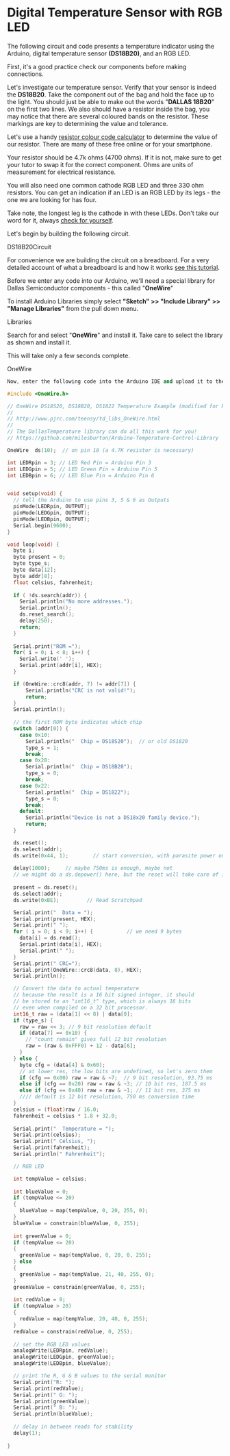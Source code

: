 # Digital Temperature Sensor with RGB LED

The following circuit and code presents a temperature indicator using the Arduino, digital temperature sensor **(DS18B20)**, and an RGB LED.

First, it's a good practice check our components before making connections.

Let's investigate our temperature sensor. Verify that your sensor is indeed the **DS18B20**. Take the component out of the bag and hold the face up to the light. You should just be able to make out the words "**DALLAS 18B20**" on the first two lines. We also should have a resistor inside the bag, you may notice that there are several coloured bands on the resistor. These markings are key to determining the value and tolerance.

Let's use a handy [resistor colour code calculator](https://www.digikey.com.au/en/resources/conversion-calculators/conversion-calculator-resistor-color-code-4-band) to determine the value of our resistor. There are many of these free online or for your smartphone.

Your resistor should be 4.7k ohms (4700 ohms). If it is not, make sure to get your tutor to swap it for the correct component. Ohms are units of measurement for electrical resistance.

 

You will also need one common cathode RGB LED and three 330 ohm resistors. You can get an indication if an LED is an RGB LED by its legs - the one we are looking for has four.

Take note, the longest leg is the cathode in with these LEDs. Don't take our word for it, always [check for yourself](https://www.sparkfun.com/products/105). 



Let's begin by building the following circuit. 

DS18B20Circuit

 

For convenience we are building the circuit on a breadboard. For a very detailed account of what a breadboard is and how it works [see this tutorial](https://learn.sparkfun.com/tutorials/how-to-use-a-breadboard).

 

Before we enter any code into our Arduino, we'll need a special library for Dallas Semiconductor components - this called "**OneWire**" 

To install Arduino Libraries simply select **"Sketch" >> "Include Library" >> "Manage Libraries"** from the pull down menu.

 

Libraries

 

 

Search for and select "**OneWire**" and install it. Take care to select the library as shown and install it.

This will take only a few seconds complete.

 

OneWire

 
``` c++
Now, enter the following code into the Arduino IDE and upload it to the Arduino.

#include <OneWire.h>

// OneWire DS18S20, DS18B20, DS1822 Temperature Example (modified for RGB LED)
//
// http://www.pjrc.com/teensy/td_libs_OneWire.html
//
// The DallasTemperature library can do all this work for you!
// https://github.com/milesburton/Arduino-Temperature-Control-Library

OneWire  ds(10);  // on pin 10 (a 4.7K resistor is necessary)

int LEDRpin = 3; // LED Red Pin = Arduino Pin 3
int LEDGpin = 5; // LED Green Pin = Arduino Pin 5
int LEDBpin = 6; // LED Blue Pin = Arduino Pin 6


void setup(void) {
  // tell the Arduino to use pins 3, 5 & 6 as Outputs
  pinMode(LEDRpin, OUTPUT); 
  pinMode(LEDGpin, OUTPUT); 
  pinMode(LEDBpin, OUTPUT);
  Serial.begin(9600);
}

void loop(void) {
  byte i;
  byte present = 0;
  byte type_s;
  byte data[12];
  byte addr[8];
  float celsius, fahrenheit;
  
  if ( !ds.search(addr)) {
    Serial.println("No more addresses.");
    Serial.println();
    ds.reset_search();
    delay(250);
    return;
  }
  
  Serial.print("ROM =");
  for( i = 0; i < 8; i++) {
    Serial.write(' ');
    Serial.print(addr[i], HEX);
  }

  if (OneWire::crc8(addr, 7) != addr[7]) {
      Serial.println("CRC is not valid!");
      return;
  }
  Serial.println();
 
  // the first ROM byte indicates which chip
  switch (addr[0]) {
    case 0x10:
      Serial.println("  Chip = DS18S20");  // or old DS1820
      type_s = 1;
      break;
    case 0x28:
      Serial.println("  Chip = DS18B20");
      type_s = 0;
      break;
    case 0x22:
      Serial.println("  Chip = DS1822");
      type_s = 0;
      break;
    default:
      Serial.println("Device is not a DS18x20 family device.");
      return;
  } 

  ds.reset();
  ds.select(addr);
  ds.write(0x44, 1);        // start conversion, with parasite power on at the end
  
  delay(1000);     // maybe 750ms is enough, maybe not
  // we might do a ds.depower() here, but the reset will take care of it.
  
  present = ds.reset();
  ds.select(addr);    
  ds.write(0xBE);         // Read Scratchpad

  Serial.print("  Data = ");
  Serial.print(present, HEX);
  Serial.print(" ");
  for ( i = 0; i < 9; i++) {           // we need 9 bytes
    data[i] = ds.read();
    Serial.print(data[i], HEX);
    Serial.print(" ");
  }
  Serial.print(" CRC=");
  Serial.print(OneWire::crc8(data, 8), HEX);
  Serial.println();

  // Convert the data to actual temperature
  // because the result is a 16 bit signed integer, it should
  // be stored to an "int16_t" type, which is always 16 bits
  // even when compiled on a 32 bit processor.
  int16_t raw = (data[1] << 8) | data[0];
  if (type_s) {
    raw = raw << 3; // 9 bit resolution default
    if (data[7] == 0x10) {
      // "count remain" gives full 12 bit resolution
      raw = (raw & 0xFFF0) + 12 - data[6];
    }
  } else {
    byte cfg = (data[4] & 0x60);
    // at lower res, the low bits are undefined, so let's zero them
    if (cfg == 0x00) raw = raw & ~7;  // 9 bit resolution, 93.75 ms
    else if (cfg == 0x20) raw = raw & ~3; // 10 bit res, 187.5 ms
    else if (cfg == 0x40) raw = raw & ~1; // 11 bit res, 375 ms
    //// default is 12 bit resolution, 750 ms conversion time
  }
  celsius = (float)raw / 16.0;
  fahrenheit = celsius * 1.8 + 32.0;
  
  Serial.print("  Temperature = ");
  Serial.print(celsius);
  Serial.print(" Celsius, ");
  Serial.print(fahrenheit);
  Serial.println(" Fahrenheit");

  // RGB LED

  int tempValue = celsius;
  
  int blueValue = 0; 
  if (tempValue <= 20) 
  { 
    blueValue = map(tempValue, 0, 20, 255, 0); 
  } 
  blueValue = constrain(blueValue, 0, 255);
  
  int greenValue = 0;
  if (tempValue <= 20) 
  { 
    greenValue = map(tempValue, 0, 20, 0, 255); 
  } else 
  { 
    greenValue = map(tempValue, 21, 40, 255, 0); 
  } 
  greenValue = constrain(greenValue, 0, 255); 
  
  int redValue = 0; 
  if (tempValue > 20) 
  { 
    redValue = map(tempValue, 20, 40, 0, 255);
  } 
  redValue = constrain(redValue, 0, 255);
  
  // set the RGB LED values 
  analogWrite(LEDRpin, redValue); 
  analogWrite(LEDGpin, greenValue); 
  analogWrite(LEDBpin, blueValue);

  // print the R, G & B values to the serial monitor
  Serial.print("R: ");
  Serial.print(redValue);
  Serial.print(" G: ");
  Serial.print(greenValue);
  Serial.print(" B: ");
  Serial.println(blueValue);
  
  // delay in between reads for stability 
  delay(1);
  
}
```
